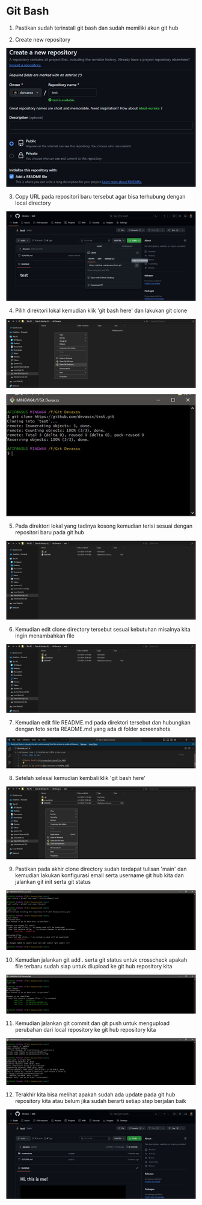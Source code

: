 # Git Bash

1. Pastikan sudah terinstall git bash dan sudah memiliki akun git hub

2. Create new repository
   
![New Repo](screenshots/git-1.jpg)

3. Copy URL pada repositori baru tersebut agar bisa terhubung dengan local directory

![Copy URL](screenshots/git-2.jpg)

4. Pilih direktori lokal kemudian klik 'git bash here' dan lakukan git clone

![Local Directory](screenshots/git-3.jpg)

![Git Clone](screenshots/git-4.jpg)

5. Pada direktori lokal yang tadinya kosong kemudian terisi sesuai dengan repositori baru pada git hub

![Git Clone Done](screenshots/git-5.jpg)

6. Kemudian edit clone directory tersebut sesuai kebutuhan misalnya kita ingin menambahkan file

![Add File](screenshots/git-6.jpg)

7. Kemudian edit file README.md pada direktori tersebut dan hubungkan dengan foto serta README.md yang ada di folder screenshots

![Connect README.md](screenshots/git-7.jpg)

8. Setelah selesai kemudian kembali klik 'git bash here'

![Git Bash Here Again](screenshots/git-8.jpg)

9. Pastikan pada akhir clone directory sudah terdapat tulisan 'main' dan kemudian lakukan konfigurasi email serta username git hub kita dan jalankan git init serta git status

![Git Setup](screenshots/git-9.jpg)

10. Kemudian jalankan git add . serta git status untuk crosscheck apakah file terbaru sudah siap untuk diupload ke git hub repository kita

![Git Add & Git Status](screenshots/git-10.jpg)

11. Kemudian jalankan git commit dan git push untuk mengupload perubahan dari local repository ke git hub repository kita

![Git Commit & Git Push](screenshots/git-11.jpg)

12. Terakhir kita bisa melihat apakah sudah ada update pada git hub repository kita atau belum jika sudah berarti setiap step berjalan baik

![Finished](screenshots/git-12.jpg)
